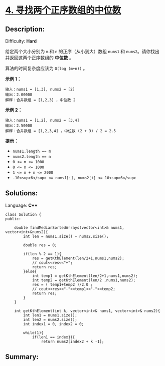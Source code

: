 # [4\. 寻找两个正序数组的中位数](https://leetcode-cn.com/problems/median-of-two-sorted-arrays/)

## Description:
Difficulty: **Hard**


给定两个大小分别为 `m` 和 `n` 的正序（从小到大）数组 `nums1` 和 `nums2`。请你找出并返回这两个正序数组的 **中位数** 。

算法的时间复杂度应该为 `O(log (m+n))` 。

**示例 1：**

```
输入：nums1 = [1,3], nums2 = [2]
输出：2.00000
解释：合并数组 = [1,2,3] ，中位数 2
```

**示例 2：**

```
输入：nums1 = [1,2], nums2 = [3,4]
输出：2.50000
解释：合并数组 = [1,2,3,4] ，中位数 (2 + 3) / 2 = 2.5
```

**提示：**

*   `nums1.length == m`
*   `nums2.length == n`
*   `0 <= m <= 1000`
*   `0 <= n <= 1000`
*   `1 <= m + n <= 2000`
*   `-10<sup>6</sup> <= nums1[i], nums2[i] <= 10<sup>6</sup>`


## Solutions:

Language: **C++**

```
class Solution {
public:
  
    double findMedianSortedArrays(vector<int>& nums1, vector<int>&nums2){
        int len = nums1.size() + nums2.size();
        
        double res = 0;
        
        if(len % 2 == 1){
            res = getKthElement(len/2+1,nums1,nums2);
            // cout<<res<<"+";
            return res;
        }else{
            int temp1 = getKthElement(len/2+1,nums1,nums2);
            int temp2 = getKthElement(len/2 ,nums1,nums2);
            res = ( temp1+temp2 )/2.0 ;
            // cout<<res<<"-"<<temp1<<"-"<<temp2;
            return res;  
        }
    }
    
    int getKthElement(int k, vector<int>& nums1, vector<int>& nums2){
        int len1 = nums1.size();
        int len2 = nums2.size();
        int index1 = 0, index2 = 0;
        
        while(1){
            if(len1 == index1){
                return nums2[index2 + k -1];
```

## Summary:
